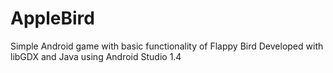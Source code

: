 # AppleBird
Simple Android game with basic functionality of Flappy Bird
Developed with libGDX and Java using Android Studio 1.4
